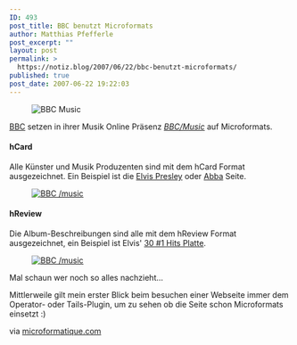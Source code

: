 ```yaml
---
ID: 493
post_title: BBC benutzt Microformats
author: Matthias Pfefferle
post_excerpt: ""
layout: post
permalink: >
  https://notiz.blog/2007/06/22/bbc-benutzt-microformats/
published: true
post_date: 2007-06-22 19:22:03
---
```

<!-- wp:image -->
<figure class="wp-block-image"><img src="https://notiz.blog/wp-content/uploads/2007/06/bbc-music.jpg" alt="BBC Music" /></figure>
<!-- /wp:image -->

<!-- wp:paragraph -->
<p><a href="http://www.bbc.co.uk">BBC</a> setzen in ihrer Musik Online Präsenz <a href="http://www.bbc.co.uk/music/"><em>BBC/Music</em></a> auf Microformats.</p>
<!-- /wp:paragraph -->

<!-- wp:heading -->
<h4>hCard</h4>
<!-- /wp:heading -->

<!-- wp:paragraph -->
<p>Alle Künster und Musik Produzenten sind mit dem hCard Format ausgezeichnet. Ein Beispiel ist die <a href="http://www.bbc.co.uk/music/artist/dpqv/">Elvis Presley</a> oder <a href="http://www.bbc.co.uk/music/artist/jrzf/">Abba</a> Seite.</p>
<!-- /wp:paragraph -->

<!-- wp:image -->
<figure class="wp-block-image"><a href="http://www.flickr.com/photos/pfefferle/591011842/"><img src="http://farm2.static.flickr.com/1421/591011842_0e101bc718_m.jpg" alt="BBC /music"/></a></figure>
<!-- /wp:image -->

<!-- wp:heading -->
<h4>hReview</h4>
<!-- /wp:heading -->

<!-- wp:paragraph -->
<p>Die Album-Beschreibungen sind alle mit dem hReview Format ausgezeichnet, ein Beispiel ist Elvis' <a href="http://www.bbc.co.uk/music/release/6354/">30 #1 Hits Platte</a>.</p>
<!-- /wp:paragraph -->

<!-- wp:image -->
<figure class="wp-block-image"><a href="http://www.flickr.com/photos/pfefferle/590650549/"><img src="http://farm2.static.flickr.com/1245/590650549_63dbc723eb_m.jpg" alt="BBC /music"/></a></figure>
<!-- /wp:image -->

<!-- wp:paragraph -->
<p>Mal schaun wer noch so alles nachzieht...</p>
<!-- /wp:paragraph -->

<!-- wp:paragraph -->
<p>Mittlerweile gilt mein erster Blick beim besuchen einer Webseite immer dem Operator- oder Tails-Plugin, um zu sehen ob die Seite schon Microformats einsetzt :)</p>
<!-- /wp:paragraph -->

<!-- wp:paragraph -->
<p> via <a href="http://microformatique.com/?p=162">microformatique.com</a></p>
<!-- /wp:paragraph -->